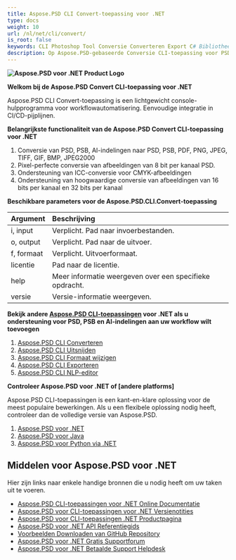 ```yaml
---
title: Aspose.PSD CLI Convert-toepassing voor .NET
type: docs
weight: 10
url: /nl/net/cli/convert/
is_root: false
keywords: CLI Photoshop Tool Conversie Converteren Export C# Bibliotheek PSD API
description: Op Aspose.PSD-gebaseerde Conversie CLI-toepassing voor PSD, PSB en AI bestandsindelingen. Geautomatiseerde CI/CD zonder code. Ondersteunt conversie van PSD, PSB, AI exporteer naar PDF, TIFF, JPEG, JPEG2000, PNG, GIF en BMP. Er is geen installatie van Adobe Photoshop of Adobe Illustrator vereist en het kan worden uitgevoerd vanaf de console zonder extra code.
---
```


**![Aspose.PSD voor .NET Product Logo](home_1.png)**

**Welkom bij de Aspose.PSD Convert CLI-toepassing voor .NET**

Aspose.PSD CLI Convert-toepassing is een lichtgewicht console-hulpprogramma voor workflowautomatisering. Eenvoudige integratie in CI/CD-pijplijnen.

**Belangrijkste functionaliteit van de Aspose.PSD Convert CLI-toepassing voor .NET**

1. Conversie van PSD, PSB, AI-indelingen naar PSD, PSB, PDF, PNG, JPEG, TIFF, GIF, BMP, JPEG2000
2. Pixel-perfecte conversie van afbeeldingen van 8 bit per kanaal PSD.
3. Ondersteuning van ICC-conversie voor CMYK-afbeeldingen
4. Ondersteuning van hoogwaardige conversie van afbeeldingen van 16 bits per kanaal en 32 bits per kanaal

**Beschikbare parameters voor de Aspose.PSD.CLI.Convert-toepassing**

| **Argument** | **Beschrijving**                                     |
|:-------------|:----------------------------------------------------|
| i, input     | Verplicht. Pad naar invoerbestanden.                |
| o, output    | Verplicht. Pad naar de uitvoer.                     |
| f, formaat    | Verplicht. Uitvoerformaat.                           |
| licentie     | Pad naar de licentie.                                |
| help         | Meer informatie weergeven over een specifieke opdracht.|
| versie       | Versie-informatie weergeven.                         |


**Bekijk andere [Aspose.PSD CLI-toepassingen](https://docs.aspose.com/psd/net/cli) voor .NET als u ondersteuning voor PSD, PSB en AI-indelingen aan uw workflow wilt toevoegen**

1. [Aspose.PSD CLI Converteren](/psd/nl/net/cli/convert)
2. [Aspose.PSD CLI Uitsnijden](/psd/nl/net/cli/crop)
3. [Aspose.PSD CLI Formaat wijzigen](/psd/nl/net/cli/resize)
4. [Aspose.PSD CLI Exporteren](/psd/nl/net/cli/export)
5. [Aspose.PSD CLI NLP-editor](/psd/nl/net/cli/nlp-editor)

**Controleer Aspose.PSD voor .NET of [andere platforms]**

Aspose.PSD CLI-toepassingen is een kant-en-klare oplossing voor de meest populaire bewerkingen. Als u een flexibele oplossing nodig heeft, controleer dan de volledige versie van Aspose.PSD.

1. [Aspose.PSD voor .NET](https://releases.aspose.com/psd/net/)
2. [Aspose.PSD voor Java](https://releases.aspose.com/psd/java/) 
3. [Aspose.PSD voor Python via .NET](https://releases.aspose.com/psd/python-net/)

## **Middelen voor Aspose.PSD voor .NET**

Hier zijn links naar enkele handige bronnen die u nodig heeft om uw taken uit te voeren.

- [Aspose.PSD CLI-toepassingen voor .NET Online Documentatie](/psd/nl/net/cli/convert)
- [Aspose.PSD voor CLI-toepassingen voor .NET Versienotities](/psd/nl/net/cli/convert/release-notes/)
- [Aspose.PSD voor CLI-toepassingen .NET Productpagina](https://products.aspose.com/psd/net/cli)
- [Aspose.PSD voor .NET API Referentiegids](https://reference.aspose.com/net/psd)
- [Voorbeelden Downloaden van GitHub Repository](https://github.com/aspose-psd/CLI-Applications)
- [Aspose.PSD voor .NET Gratis Supportforum](https://forum.aspose.com/c/psd)
- [Aspose.PSD voor .NET Betaalde Support Helpdesk](https://helpdesk.aspose.com/)
